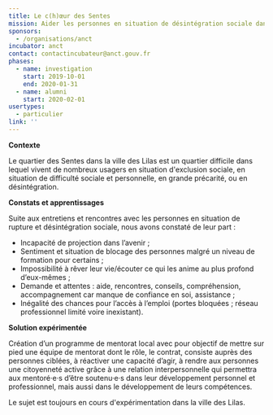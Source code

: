 ```yaml
---
title: Le c(h)œur des Sentes
mission: Aider les personnes en situation de désintégration sociale dans les quartiers
sponsors:
  - /organisations/anct
incubator: anct
contact: contactincubateur@anct.gouv.fr
phases:
  - name: investigation
    start: 2019-10-01
    end: 2020-01-31
  - name: alumni
    start: 2020-02-01
usertypes:
  - particulier
link: ''
---
```

**Contexte**

Le quartier des Sentes dans la ville des Lilas est un quartier difficile dans lequel vivent de nombreux usagers en situation d'exclusion sociale, en situation de difficulté sociale et personnelle, en grande précarité, ou en désintégration. 

**Constats et apprentissages**

Suite aux entretiens et rencontres avec les personnes en situation de rupture et désintégration sociale, nous avons constaté de leur part :

* Incapacité de projection dans l’avenir ;
* Sentiment et situation de blocage des personnes malgré un niveau de formation pour certains ;
* Impossibilité à rêver leur vie/écouter ce qui les anime au plus profond d’eux-mêmes ;
* Demande et attentes : aide, rencontres, conseils, compréhension, accompagnement car manque de confiance en soi, assistance ;
* Inégalité des chances pour l’accès à l’emploi (portes bloquées ; réseau professionnel limité voire inexistant). 

**Solution expérimentée** 

Création d’un programme de mentorat local avec pour objectif de mettre sur pied une équipe de mentorat dont le rôle, le contrat, consiste auprès des personnes ciblées, à réactiver une capacité d’agir, à rendre aux personnes une citoyenneté active grâce à une relation interpersonnelle qui permettra aux mentoré·e·s d’être soutenu·e·s dans leur développement personnel et professionnel, mais aussi dans le développement de leurs compétences.

Le sujet est toujours en cours d'expérimentation dans la ville des Lilas.
